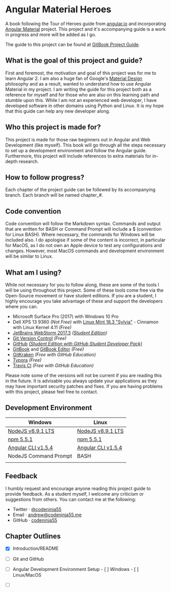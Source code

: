 # Angular Material Heroes

A book following the Tour of Heroes guide from [angular.io](https://angular.io/tutorial) and incorporating [Angular Material](https://material.angular.io/) project. This project and it's accompanying guide is a work in progress and more will be added as I go.

The guide to this project can be found at [GitBook Project Guide](https://codeninja55.gitbooks.io/angular-material-heroes/content/).



## What is the goal of this project and guide?

First and foremost, the motivation and goal of this project was for me to learn Angular 2. I am also a huge fan of Google's [Material Design](https://material.io/) philosophy and as a result, wanted to understand how to use Angular Material in my project. I am writing the guide for this project both as a reference for myself and for those who are also on this learning path and stumble upon this. While I am not an experienced web developer, I have developed software in other domains using Python and Linux. It is my hope that this guide can help any new developer along. 



## Who this project is made for?

This project is made for those raw beginners out in Angular and Web Development (like myself). This book will go through all the steps necessary to set up a development environment and follow the Angular guide. Furthermore, this project will include references to extra materials for in-depth research. 

## How to follow progress?

Each chapter of the project guide can be followed by its accompanying branch. Each branch will be named chapter_#. 



## Code convention

Code convention will follow the Markdown syntax. Commands and output that are written for BASH or Command Prompt will include a $ (convention for Linux BASH). Where necessary, the commands for Windows will be included also. I do apologise if some of the content is incorrect, in particular for MacOS, as I do not own an Apple device to test any configurations and changes. However, most MacOS commands and development environment will be similar to Linux.



## What am I using?

While not necessary for you to follow along, these are some of the tools I will be using throughout this project. Some of these tools come free via the Open-Source movement or have student editions. If you are a student, I highly encourage you take advantage of these and support the developers where you can. 

* Microsoft Surface Pro (2017) with Windows 10 Pro
* Dell XPS 13 9360 _(Not Free)_ with [Linux Mint 18.3 "Sylvia"](https://www.linuxmint.com/edition.php?id=246) - Cinnamon with Linux Kernel 4.11 _(Free)_
* [JetBrains WebStorm 2017.3](https://www.jetbrains.com/webstorm/) _([Student Edition](https://www.jetbrains.com/student/))_
* [Git Version Control](https://git-scm.com/) _(Free)_
* [GitHub](https://github.com) _[(Student Edition with GitHub Student Developer Pack)](https://education.github.com/)_
* [GitBook](gitbook.com/) and [GitBook Editor](https://www.gitbook.com/editor) _(Free)_
* [GitKraken](https://www.gitkraken.com/) _(Free with GitHub Education)_
* [Typora](https://typora.io/) _(Free)_
* [Travis CI](https://travis-ci.org/) _(Free with GitHub Education)_

Please note some of the versions will not be current if you are reading this in the future. It is advisable you always update your applications as they may have important security patches and fixes. If you are having problems with this project, please feel free to contact. 



## Development Environment

| Windows                                  | Linux                                    |
| ---------------------------------------- | ---------------------------------------- |
| [NodeJS v8.9.1 LTS](https://nodejs.org/en/download/) | [NodeJS v8.9.1 LTS](https://nodejs.org/en/download/) |
| [npm 5.5.1](https://docs.npmjs.com/getting-started/installing-node) | [npm 5.5.1](https://docs.npmjs.com/getting-started/installing-node) |
| [Angular CLI v1.5.4](https://cli.angular.io/) | [Angular CLI v1.5.4](https://cli.angular.io/) |
| NodeJS Command Prompt                    | BASH                                     |
|                                          |                                          |

## Feedback

I humbly request and encourage anyone reading this project guide to provide feedback. As a student myself, I welcome any criticism or suggestions from others. You can contact me at the following:

* Twitter &middot; [@codeninja55](https://twitter.com/codeninja55)
* Email &middot; [andrew@codeninja55.me](mailto:andrew@codeninja55.me)
* GitHub &middot; [codeninja55](https://github.com/codeninja55)



## Chapter Outlines

- [x] Introduction/README
- [ ] Git and GitHub
- [ ] Angular Development Environment Setup
      - [ ] Windows
      - [ ] Linux/MacOS
- [ ] ​

